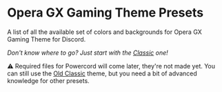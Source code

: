 # Opera GX Gaming Theme Presets

A list of all the available set of colors and backgrounds for Opera GX Gaming Theme for Discord.

*Don't know where to go? Just start with the [Classic](https://github.com/GX-Hacker/discord-themes/tree/main/Opera-GX-Gaming-Theme/01_Classic) one!*

:warning: Required files for Powercord will come later, they're not made yet. You can still use the [Old Classic](https://github.com/GX-Hacker/discord-themes/tree/main/Opera-GX-Gaming-Theme/archive/00_OldClassic) theme, but you need a bit of advanced knowledge for other presets.
